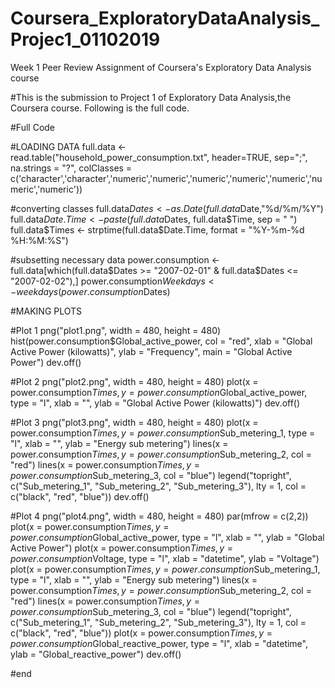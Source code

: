 # Coursera_ExploratoryDataAnalysis_Projec1_01102019
Week 1 Peer Review Assignment of Coursera's Exploratory Data Analysis course

#This is the submission to Project 1 of Exploratory Data Analysis,the Coursera course. Following is the full code.

#Full Code



#LOADING DATA
full.data <- read.table("household_power_consumption.txt", header=TRUE, sep=";", na.strings = "?", colClasses = c('character','character','numeric','numeric','numeric','numeric','numeric','numeric','numeric'))

#converting classes
full.data$Dates <- as.Date(full.data$Date,"%d/%m/%Y")
full.data$Date.Time <- paste(full.data$Dates, full.data$Time, sep = " ")
full.data$Times <- strptime(full.data$Date.Time, format = "%Y-%m-%d %H:%M:%S")

#subsetting necessary data
power.consumption <- full.data[which(full.data$Dates >= "2007-02-01" & full.data$Dates <= "2007-02-02"),]
power.consumption$Weekdays <- weekdays(power.consumption$Dates)



#MAKING PLOTS

#Plot 1
png("plot1.png", width = 480, height = 480)
hist(power.consumption$Global_active_power, col = "red", xlab = "Global Active Power (kilowatts)", ylab = "Frequency", main = "Global Active Power")
dev.off()

#Plot 2
png("plot2.png", width = 480, height = 480)
plot(x = power.consumption$Times, y = power.consumption$Global_active_power, type = "l", xlab = "", ylab = "Global Active Power (kilowatts)")
dev.off()

#Plot 3
png("plot3.png", width = 480, height = 480)
plot(x = power.consumption$Times, y = power.consumption$Sub_metering_1, type = "l", xlab = "", ylab = "Energy sub metering")
lines(x = power.consumption$Times, y = power.consumption$Sub_metering_2, col = "red")
lines(x = power.consumption$Times, y = power.consumption$Sub_metering_3, col = "blue")
legend("topright", c("Sub_metering_1", "Sub_metering_2", "Sub_metering_3"), lty = 1, col = c("black", "red", "blue"))
dev.off()

#Plot 4
png("plot4.png", width = 480, height = 480)
par(mfrow = c(2,2))
plot(x = power.consumption$Times, y = power.consumption$Global_active_power, type = "l", xlab = "", ylab = "Global Active Power")
plot(x = power.consumption$Times, y = power.consumption$Voltage, type = "l", xlab = "datetime", ylab = "Voltage")
plot(x = power.consumption$Times, y = power.consumption$Sub_metering_1, type = "l", xlab = "", ylab = "Energy sub metering")
lines(x = power.consumption$Times, y = power.consumption$Sub_metering_2, col = "red")
lines(x = power.consumption$Times, y = power.consumption$Sub_metering_3, col = "blue")
legend("topright", c("Sub_metering_1", "Sub_metering_2", "Sub_metering_3"), lty = 1, col = c("black", "red", "blue"))
plot(x = power.consumption$Times, y = power.consumption$Global_reactive_power, type = "l", xlab = "datetime", ylab = "Global_reactive_power")
dev.off()

#end
